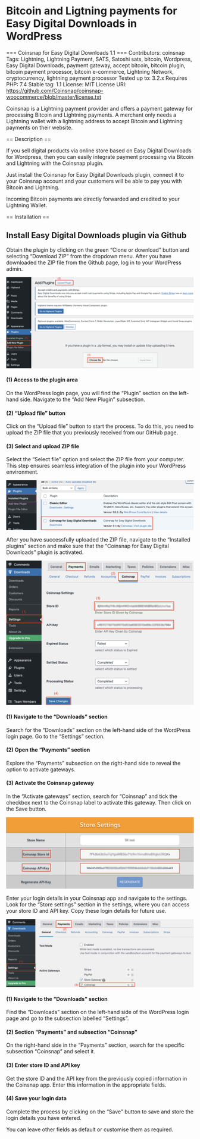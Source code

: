 # Bitcoin and Ligtning payments for Easy Digital Downloads in WordPress

=== Coinsnap for Easy Digital Downloads 1.1 ===
Contributors: coinsnap
Tags: Lightning, Lightning Payment, SATS, Satoshi sats, bitcoin, Wordpress, Easy Digital Downloads, payment gateway, accept bitcoin, bitcoin plugin, bitcoin payment processor, bitcoin e-commerce, Lightning Network, cryptocurrency, lightning payment processor
Tested up to: 3.2.x
Requires PHP: 7.4
Stable tag: 1.1
License: MIT
License URI: https://github.com/Coinsnap/coinsnap-woocommerce/blob/master/license.txt

Coinsnap is a Lightning payment provider and offers a payment gateway for processing Bitcoin and Lightning payments. A merchant only needs a Lightning wallet with a lightning address to accept Bitcoin and Lightning payments on their website.

== Description ==

If you sell digital products via online store based on Easy Digital Downloads for Wordpress, then you can easily integrate payment processing via Bitcoin and Lightning with the Coinsnap plugin.

Just install the Coinsnap for Easy Digital Downloads plugin, connect it to your Coinsnap account and your customers will be able to pay you with Bitcoin and Lightning.

Incoming Bitcoin payments are directly forwarded and credited to your Lightning Wallet.

== Installation ==

## Install Easy Digital Downloads plugin via Github ##

Obtain the plugin by clicking on the green “Clone or download” button and selecting “Download ZIP” from the dropdown menu. After you have downloaded the ZIP file from the Github page, log in to your WordPress admin.

![](https://github.com/Coinsnap/Coinsnap-for-EasyDigitalDownloads/blob/main/assets/upload.png)

#### (1) Access to the plugin area ####
On the WordPress login page, you will find the “Plugin” section on the left-hand side. Navigate to the “Add New Plugin” subsection.

#### (2) “Upload file” button ####
Click on the “Upload file” button to start the process. To do this, you need to upload the ZIP file that you previously received from our GitHub page.

#### (3) Select and upload ZIP file ####
Select the “Select file” option and select the ZIP file from your computer. This step ensures seamless integration of the plugin into your WordPress environment.

![](https://github.com/Coinsnap/Coinsnap-for-EasyDigitalDownloads/blob/main/assets/activation.png)

After you have successfully uploaded the ZIP file, navigate to the “Installed plugins” section and make sure that the “Coinsnap for Easy Digital Downloads” plugin is activated.

![](https://github.com/Coinsnap/Coinsnap-for-EasyDigitalDownloads/blob/main/assets/payments.png)

#### (1) Navigate to the “Downloads” section ####
Search for the “Downloads” section on the left-hand side of the WordPress login page. Go to the “Settings” section.

#### (2) Open the “Payments” section ####
Explore the “Payments” subsection on the right-hand side to reveal the option to activate gateways.

#### (3) Activate the Coinsnap gateway ####
In the “Activate gateways” section, search for “Coinsnap” and tick the checkbox next to the Coinsnap label to activate this gateway. Then click on the Save button.

![](https://github.com/Coinsnap/Coinsnap-for-EasyDigitalDownloads/blob/main/assets/coinsnap-store.png)

Enter your login details in your Coinsnap app and navigate to the settings. Look for the “Store settings” section in the settings, where you can access your store ID and API key. Copy these login details for future use.

![](https://github.com/Coinsnap/Coinsnap-for-EasyDigitalDownloads/blob/main/assets/settings.png)

#### (1) Navigate to the “Downloads” section ####
Find the “Downloads” section on the left-hand side of the WordPress login page and go to the subsection labelled “Settings”.

#### (2) Section “Payments” and subsection “Coinsnap” ####
On the right-hand side in the “Payments” section, search for the specific subsection “Coinsnap” and select it.

#### (3) Enter store ID and API key ####
Get the store ID and the API key from the previously copied information in the Coinsnap app. Enter this information in the appropriate fields.

#### (4) Save your login data ####
Complete the process by clicking on the “Save” button to save and store the login details you have entered.

You can leave other fields as default or customise them as required.
